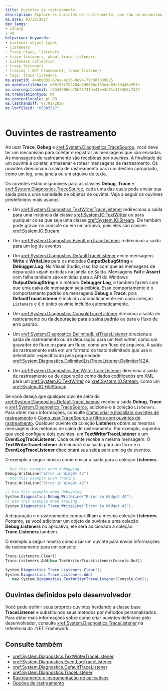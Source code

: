 ```yaml
---
title: Ouvintes de rastreamento
description: Explore os ouvintes de rastreamento, que são um mecanismo para coletar e registrar mensagens de rastreamento enviadas no .NET. Um ouvinte coleta, armazena e roteia mensagens.
ms.date: 03/30/2017
dev_langs:
- csharp
- vb
helpviewer_keywords:
- Listener object types
- listeners
- Trace class, listeners
- trace listeners, about trace listeners
- Listeners collection
- trace listeners
- tracing [.NET Framework], trace listeners
- logs, trace listeners
ms.assetid: 444b0d33-67ea-4c36-9e94-79c50f839025
ms.openlocfilehash: d08f86c782284a296090cf63e4b03c8d446a95fc
ms.sourcegitcommit: c23d9666ec75b91741da43ee3d91c317d68c7327
ms.translationtype: MT
ms.contentlocale: pt-BR
ms.lasthandoff: 07/01/2020
ms.locfileid: "85803517"
---
```

# <a name="trace-listeners"></a>Ouvintes de rastreamento
Ao usar **Trace**, **Debug** e <xref:System.Diagnostics.TraceSource>, você deve ter um mecanismo para coletar e registrar as mensagens que são enviadas. As mensagens de rastreamento são recebidas por *ouvintes*. A finalidade de um ouvinte é coletar, armazenar e rotear mensagens de rastreamento. Os ouvintes direcionam a saída de rastreamento para um destino apropriado, como um log, uma janela ou um arquivo de texto.  
  
 Os ouvintes estão disponíveis para as classes **Debug**, **Trace** e <xref:System.Diagnostics.TraceSource>, cada uma das quais pode enviar sua saída para a uma variedade de objetos de ouvinte. Veja a seguir os ouvintes predefinidos mais usados:  
  
- Um <xref:System.Diagnostics.TextWriterTraceListener> redireciona a saída para uma instância da classe <xref:System.IO.TextWriter> ou para qualquer coisa que seja uma classe <xref:System.IO.Stream>. Ele também pode gravar no console ou em um arquivo, pois eles são classes <xref:System.IO.Stream>.  
  
- Um <xref:System.Diagnostics.EventLogTraceListener> redireciona a saída para um log de eventos.  
  
- Um <xref:System.Diagnostics.DefaultTraceListener> emite mensagens **Write** e **WriteLine** para os métodos **OutputDebugString** e **Debugger.Log**. No Visual Studio, isso faz com que as mensagens de depuração sejam exibidas na janela de Saída. Mensagens **Fail** e **Assert** com falha também são emitidas para a API do Windows **OutputDebugString** e o método **Debugger.Log**, e também fazem com que uma caixa de mensagem seja exibida. Esse comportamento é o comportamento padrão de mensagens **Debug** e **Trace**, pois **DefaultTraceListener** é incluído automaticamente em cada coleção `Listeners` e é o único ouvinte incluído automaticamente.  
  
- Um <xref:System.Diagnostics.ConsoleTraceListener> direciona a saída do rastreamento ou da depuração para a saída padrão ou para o fluxo de erro padrão.  
  
- Um <xref:System.Diagnostics.DelimitedListTraceListener> direciona a saída de rastreamento ou de depuração para um text writer, como um gravador de fluxo ou para um fluxo, como um fluxo de arquivos. A saída de rastreamento está em um formato de texto delimitado que usa o delimitador especificado pela propriedade <xref:System.Diagnostics.DelimitedListTraceListener.Delimiter%2A>.  
  
- Um <xref:System.Diagnostics.XmlWriterTraceListener> direciona a saída de rastreamento ou de depuração como dados codificados em XML para um <xref:System.IO.TextWriter> ou <xref:System.IO.Stream>, como um <xref:System.IO.FileStream>.  
  
 Se você deseja que qualquer ouvinte além do <xref:System.Diagnostics.DefaultTraceListener> receba a saída **Debug**, **Trace** e <xref:System.Diagnostics.TraceSource>, adicione-o à coleção `Listeners`. Para obter mais informações, consulte [Como criar e inicializar ouvintes de rastreamento](how-to-create-and-initialize-trace-listeners.md) e [Como usar TraceSource e filtros com ouvintes de rastreamento](how-to-use-tracesource-and-filters-with-trace-listeners.md). Qualquer ouvinte da coleção **Listeners** obtém as mesmas mensagens dos métodos de saída de rastreamento. Por exemplo, suponha que você configure dois ouvintes: um **TextWriterTraceListener** e um **EventLogTraceListener**. Cada ouvinte recebe a mesma mensagem. O **TextWriterTraceListener** direcionará sua saída para um fluxo e o **EventLogTraceListener** direcionará sua saída para um log de eventos.  
  
 O exemplo a seguir mostra como enviar a saída para a coleção **Listeners**.  
  
```vb  
' Use this example when debugging.  
Debug.WriteLine("Error in Widget 42")  
' Use this example when tracing.  
Trace.WriteLine("Error in Widget 42")  
```  
  
```csharp  
// Use this example when debugging.  
System.Diagnostics.Debug.WriteLine("Error in Widget 42");  
// Use this example when tracing.  
System.Diagnostics.Trace.WriteLine("Error in Widget 42");  
```  
  
 A depuração e o rastreamento compartilham a mesma coleção **Listeners**. Portanto, se você adicionar um objeto de ouvinte a uma coleção **Debug.Listeners** no aplicativo, ele será adicionado à coleção **Trace.Listeners** também.  
  
 O exemplo a seguir mostra como usar um ouvinte para enviar informações de rastreamento para um console:  
  
```vb  
Trace.Listeners.Clear()  
Trace.Listeners.Add(New TextWriterTraceListener(Console.Out))  
```  
  
```csharp  
System.Diagnostics.Trace.Listeners.Clear();  
System.Diagnostics.Trace.Listeners.Add(  
   new System.Diagnostics.TextWriterTraceListener(Console.Out));  
```  
  
## <a name="developer-defined-listeners"></a>Ouvintes definidos pelo desenvolvedor  
 Você pode definir seus próprios ouvintes herdando a classe base **TraceListener** e substituindo seus métodos por métodos personalizados. Para obter mais informações sobre como criar ouvintes definidos pelo desenvolvedor, consulte <xref:System.Diagnostics.TraceListener> na referência do .NET Framework.  
  
## <a name="see-also"></a>Consulte também

- <xref:System.Diagnostics.TextWriterTraceListener>
- <xref:System.Diagnostics.EventLogTraceListener>
- <xref:System.Diagnostics.DefaultTraceListener>
- <xref:System.Diagnostics.TraceListener>
- [Rastreamento e instrumentação de aplicativos](tracing-and-instrumenting-applications.md)
- [Opções de rastreamento](trace-switches.md)
